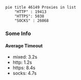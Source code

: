 
```mermaid
pie title 46149 Proxies in list
    "HTTP" : 19413
    "HTTPS": 5038
    "SOCKS" : 26068
```

### Some Info
#### Average Timeout

- mixed: 3.2s
- http: 1.2s
- https: 8.4s
- socks: 4.7s